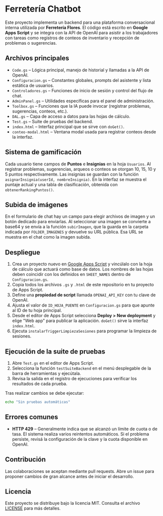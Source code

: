 # Ferretería Chatbot

Este proyecto implementa un backend para una plataforma conversacional interna utilizada por **Ferretería Flores**. El código está escrito en **Google Apps Script** y se integra con la API de OpenAI para asistir a los trabajadores con tareas como registros de conteos de inventario y recepción de problemas o sugerencias.

## Archivos principales

- `Code.gs` – Lógica principal, manejo de historial y llamadas a la API de OpenAI.
- `Configuracion.gs` – Constantes globales, prompts del asistente y lista estática de usuarios.
- `Controladores.gs` – Funciones de inicio de sesión y control del flujo de chat.
- `AdminPanel.gs` – Utilidades específicas para el panel de administración.
- `Toolbox.gs` – Funciones que la IA puede invocar (registrar problemas, sugerencias, conteos, etc.).
- `DAL.gs` – Capa de acceso a datos para las hojas de cálculo.
- `Test.gs` – Suite de pruebas del backend.
- `index.html` – Interfaz principal que se sirve con `doGet()`.
- `conteo-modal.html` – Ventana modal usada para registrar conteos desde la interfaz.

## Sistema de gamificación

Cada usuario tiene campos de **Puntos** e **Insignias** en la hoja `Usuarios`.
Al registrar problemas, sugerencias, arqueos o conteos se otorgan 10, 15, 10 y 5 puntos respectivamente.
Las insignias se guardan con la función `asignarInsignia(userId, nombreInsignia)`.
En la interfaz se muestra el puntaje actual y una tabla de clasificación,
obtenida con `obtenerRankingPuntos()`.

## Subida de imágenes

En el formulario de chat hay un campo para elegir archivos de imagen y un botón
dedicado para enviarlas. Al seleccionar una imagen se convierte a base64 y se
envía a la función `subirImagen`, que la guarda en la carpeta indicada por
`FOLDER_IMAGENES` y devuelve su URL pública. Esa URL se muestra en el chat como
la imagen subida.


## Despliegue

1. Crea un proyecto nuevo en [Google Apps Script](https://script.google.com/) y vincúlalo con la hoja de cálculo que actuará como base de datos. Los nombres de las hojas deben coincidir con los definidos en `SHEET_NAMES` dentro de `Configuracion.gs`.
2. Copia todos los archivos `.gs` y `.html` de este repositorio en tu proyecto de Apps Script.
3. Define una **propiedad de script** llamada `OPENAI_API_KEY` con tu clave de OpenAI.
4. Ajusta el valor de `ID_HOJA_PUENTE` en `Configuracion.gs` para que apunte al ID de tu hoja principal.
5. Desde el editor de Apps Script selecciona **Deploy > New deployment** y elige "Web app" para publicar la aplicación. `doGet()` sirve la interfaz `index.html`.
6. Ejecuta `instalarTriggerLimpiezaSesiones` para programar la limpieza de sesiones.

## Ejecución de la suite de pruebas

1. Abre `Test.gs` en el editor de Apps Script.
2. Selecciona la función `testSuiteBackend` en el menú desplegable de la barra de herramientas y ejecútala.
3. Revisa la salida en el registro de ejecuciones para verificar los resultados de cada prueba.

Tras realizar cambios se debe ejecutar:

```bash
echo "Sin pruebas automáticas"
```

## Errores comunes

- **HTTP 429** – Generalmente indica que se alcanzó un límite de cuota o de tasa. El sistema realiza varios reintentos automáticos. Si el problema persiste, revisá la configuración de la clave y la cuota disponible en OpenAI.


## Contribución

Las colaboraciones se aceptan mediante pull requests.
Abre un issue para proponer cambios de gran alcance antes de iniciar el desarrollo.

## Licencia

Este proyecto se distribuye bajo la licencia MIT. Consulta el archivo [LICENSE](LICENSE) para más detalles.
